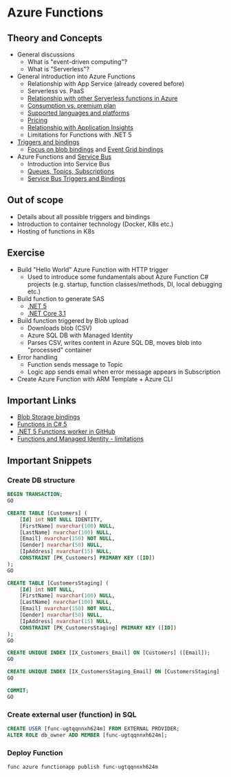 # Azure Functions

## Theory and Concepts

* General discussions
  * What is "event-driven computing"?
  * What is "Serverless"?
* General introduction into Azure Functions
  * Relationship with App Service (already covered before)
  * Serverless vs. PaaS
  * [Relationship with other Serverless functions in Azure](https://docs.microsoft.com/en-us/azure/azure-functions/functions-compare-logic-apps-ms-flow-webjobs)
  * [Consumption vs. premium plan](https://docs.microsoft.com/en-us/azure/azure-functions/functions-scale)
  * [Supported languages and platforms](https://docs.microsoft.com/en-us/azure/azure-functions/supported-languages)
  * [Pricing](https://azure.microsoft.com/en-us/pricing/details/functions)
  * [Relationship with Application Insights](https://docs.microsoft.com/en-us/azure/azure-monitor/app/app-insights-overview)
  * Limitations for Functions with .NET 5
* [Triggers and bindings](https://docs.microsoft.com/en-us/azure/azure-functions/functions-triggers-bindings)
  * [Focus on blob bindings](https://docs.microsoft.com/en-us/azure/azure-functions/functions-bindings-storage-blob) and [Event Grid bindings](https://docs.microsoft.com/en-us/azure/azure-functions/functions-bindings-event-grid)
* Azure Functions and [Service Bus](https://docs.microsoft.com/en-us/azure/service-bus-messaging/service-bus-messaging-overview)
  * Introduction into Service Bus
  * [Queues, Topics, Subscriptions](https://docs.microsoft.com/en-us/azure/service-bus-messaging/service-bus-queues-topics-subscriptions)
  * [Service Bus Triggers and Bindings](https://docs.microsoft.com/en-us/azure/azure-functions/functions-bindings-service-bus)

## Out of scope

* Details about all possible triggers and bindings
* Introduction to container technology (Docker, K8s etc.)
* Hosting of functions in K8s

## Exercise

* Build "Hello World" Azure Function with HTTP trigger
  * Used to introduce some fundamentals about Azure Function C# projects (e.g. startup, function classes/methods, DI, local debugging etc.)
* Build function to generate SAS
  * [.NET 5](exercise/FileUploader.Server)
  * [.NET Core 3.1](exercise/FileUploader.Functions)
* Build function triggered by Blob upload
  * Downloads blob (CSV)
  * Azure SQL DB with Managed Identity
  * Parses CSV, writes content in Azure SQL DB, moves blob into "processed" container
* Error handling
  * Function sends message to Topic
  * Logic app sends email when error message appears in Subscription
* Create Azure Function with ARM Template + Azure CLI

## Important Links

* [Blob Storage bindings](https://docs.microsoft.com/en-us/azure/azure-functions/functions-bindings-storage-blob)
* [Functions in C# 5](https://docs.microsoft.com/en-us/azure/azure-functions/dotnet-isolated-process-guide)
* [.NET 5 Functions worker in GitHub](https://github.com/Azure/azure-functions-dotnet-worker)
* [Functions and Managed Identity - limitations](https://docs.microsoft.com/en-us/azure/azure-functions/functions-reference#configure-an-identity-based-connection)

## Important Snippets

### Create DB structure

```sql
BEGIN TRANSACTION;
GO

CREATE TABLE [Customers] (
    [Id] int NOT NULL IDENTITY,
    [FirstName] nvarchar(100) NULL,
    [LastName] nvarchar(100) NULL,
    [Email] nvarchar(150) NOT NULL,
    [Gender] nvarchar(50) NULL,
    [IpAddress] nvarchar(15) NULL,
    CONSTRAINT [PK_Customers] PRIMARY KEY ([ID])
);
GO

CREATE TABLE [CustomersStaging] (
    [Id] int NOT NULL,
    [FirstName] nvarchar(100) NULL,
    [LastName] nvarchar(100) NULL,
    [Email] nvarchar(150) NOT NULL,
    [Gender] nvarchar(50) NULL,
    [IpAddress] nvarchar(15) NULL,
    CONSTRAINT [PK_CustomersStaging] PRIMARY KEY ([ID])
);
GO

CREATE UNIQUE INDEX [IX_Customers_Email] ON [Customers] ([Email]);
GO

CREATE UNIQUE INDEX [IX_CustomersStaging_Email] ON [CustomersStaging] ([Email]);
GO

COMMIT;
GO
```

### Create external user (function) in SQL

```sql
CREATE USER [func-ugtqqnnxh624m] FROM EXTERNAL PROVIDER;
ALTER ROLE db_owner ADD MEMBER [func-ugtqqnnxh624m];
```

### Deploy Function

```sh
func azure functionapp publish func-ugtqqnnxh624m
```
